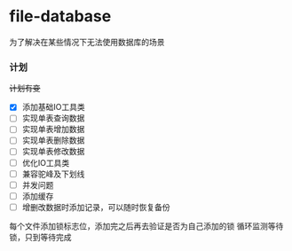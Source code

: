 # file-database

为了解决在某些情况下无法使用数据库的场景

### 计划

~~计划有变~~

- [x] 添加基础IO工具类
- [ ] 实现单表查询数据
- [ ] 实现单表增加数据
- [ ] 实现单表删除数据
- [ ] 实现单表修改数据
- [ ] 优化IO工具类
- [ ] 兼容驼峰及下划线
- [ ] 并发问题
- [ ] 添加缓存
- [ ] 增删改数据时添加记录，可以随时恢复备份

每个文件添加锁标志位，添加完之后再去验证是否为自己添加的锁
循环监测等待锁，只到等待完成
